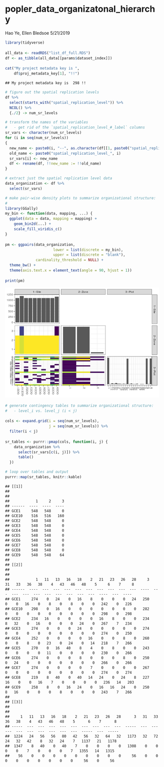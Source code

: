 popler\_data\_organizatonal\_hierarchy
================
Hao Ye, Ellen Bledsoe
5/21/2019

``` r
library(tidyverse)

all_data <- readRDS("list_df_full.RDS")
df <- as_tibble(all_data[[params$dataset_index]])

cat("My project metadata key is ", 
    df$proj_metadata_key[1], "!!")
```

    ## My project metadata key is  298 !!

``` r
# figure out the spatial replication levels
df %>% 
  select(starts_with("spatial_replication_level")) %>%
  NCOL() %>%
  {./2} -> num_sr_levels
```

``` r
# transform the names of the variables
#   - get rid of the `spatial_replication_level_#_label` columns
sr_vars <- character(num_sr_levels)
for (i in seq(num_sr_levels))
{
  new_name <- paste0(i, "--", as.character(df[[1, paste0("spatial_replication_level_", i, "_label")]]))
  old_name <- paste0("spatial_replication_level_", i)
  sr_vars[i] <- new_name
  df <- rename(df, !!new_name := !!old_name)
}
```

``` r
# extract just the spatial replication level data
data_organization <- df %>%
  select(sr_vars)
```

``` r
# make pair-wise density plots to summarize organizational structure:
# 
library(GGally)
my_bin <- function(data, mapping, ...) {
  ggplot(data = data, mapping = mapping) +
    geom_bin2d(...) +
    scale_fill_viridis_c()
}

pm <- ggpairs(data_organization, 
                      lower = list(discrete = my_bin), 
                      upper = list(discrete = "blank"), 
              cardinality_threshold = NULL) + 
  theme_bw() + 
  theme(axis.text.x = element_text(angle = 90, hjust = 1))

print(pm)
```

![](data_report-66_files/figure-markdown_github/unnamed-chunk-5-1.png)

``` r
# generate contingency tables to summarize organizational structure:
#   - level_i vs. level_j (i < j)

cols <- expand.grid(i = seq(num_sr_levels), 
                    j = seq(num_sr_levels)) %>%
  filter(i < j)

sr_tables <- purrr::pmap(cols, function(i, j) {
    data_organization %>%
      select(sr_vars[c(i, j)]) %>%
      table()
  })
```

``` r
# loop over tables and output
purrr::map(sr_tables, knitr::kable)
```

    ## [[1]]
    ## 
    ## 
    ##            1     2     3
    ## ------  ----  ----  ----
    ## GCE1     548   548     0
    ## GCE10    516   516   160
    ## GCE2     548   548     0
    ## GCE3     548   548     0
    ## GCE4     548   548     0
    ## GCE5     548   548     0
    ## GCE6     548   548     0
    ## GCE7     548   548     0
    ## GCE8     548   548     0
    ## GCE9     548   548    64
    ## 
    ## [[2]]
    ## 
    ## 
    ##            1   11   13   16   18    2   21   23   26   28     3   31   33   36   38    4   43   46   48    5     6    7     8
    ## ------  ----  ---  ---  ---  ---  ---  ---  ---  ---  ---  ----  ---  ---  ---  ---  ---  ---  ---  ---  ---  ----  ---  ----
    ## GCE1     274    0   24    0   16    8    0    0    0   24   250    0    0   16    0    8    0    8    0    0   242    0   226
    ## GCE10    298    0   16    0    0    0    0    0    0    0   282    0    0    0    0    0    0    0    0    0   298    0   298
    ## GCE2     234   16    0    0    0    0   16    8    0    0   234    8   32    0   16    0    0    0   24    0   267    7   234
    ## GCE3     274    0    0    0   24    0    0    0    0    0   274    0    0    0    0    0    0    0    0    0   274    0   250
    ## GCE4     252    0    0    0    0   16    0    0    8    0   260    0    0    8    0   23    0   24    0   14   218    7   266
    ## GCE5     270    0   16   40    8    4    0    8    0    0   243    0    0    0    0   11    0    0    0    0   230    0   266
    ## GCE6     274    0    0    0    8    0    0    0    8    0   250    0   24    0    0    0    0    0    0    0   266    0   266
    ## GCE7     274    0    0    0    0    7    0    0    0    0   267    0    0    0    0    0    0    0    0    0   274    0   274
    ## GCE8     219    8   40    0   40   14   24    0   24    8   227   16    0    0   16    7    0    0    0    0   236   14   203
    ## GCE9     258    8    0   16   24    0   16   16   24    0   250    8   16    0    0    0    8    0    0    0   243    7   266
    ## 
    ## [[3]]
    ## 
    ## 
    ##     1   11   13   16   18    2   21   23   26   28      3   31   33   36   38    4   43   46   48    5      6    7      8
    ## -----  ---  ---  ---  ---  ---  ---  ---  ---  ---  -----  ---  ---  ---  ---  ---  ---  ---  ---  ---  -----  ---  -----
    ##  1224   24   56   56   80   42   56   32   64   32   1173   32   72   24   32   42    8   32   24    7   1137   21   1178
    ##  1347    8   40    0   40    7    0    0    0    0   1308    0    0    0    0    7    0    0    0    7   1355   14   1315
    ##    56    0    0    0    0    0    0    0    0    0     56    0    0    0    0    0    0    0    0    0     56    0     56

